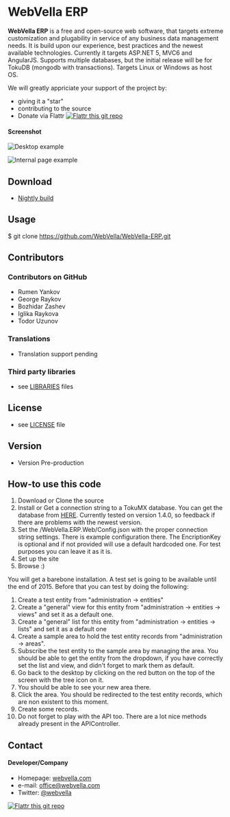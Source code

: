 WebVella ERP
======
**WebVella ERP** is a free and open-source web software, that targets extreme customization and plugability in service of any business data management needs. It is build upon our experience, best practices and the newest available technologies. Currently it targets ASP.NET 5, MVC6 and AngularJS. Supports multiple databases, but the initial release will be for TokuDB (mongodb with transactions). Targets Linux or Windows as host OS.

We will greatly appriciate your support of the project by: 
* giving it a "star" 
* contributing to the source
* Donate via Flattr [![Flattr this git repo](http://api.flattr.com/button/flattr-badge-large.png)](https://flattr.com/submit/auto?user_id=webvella&url=https://github.com/WebVella/WebVella-ERP&title=WebVella-ERP&language=&tags=github&category=software) 

#### Screenshot
![Desktop example](https://cloud.githubusercontent.com/assets/341637/7510849/05e25a66-f4a9-11e4-8d2a-b19113017986.PNG "desktop example")

![Internal page example](https://cloud.githubusercontent.com/assets/341637/7510850/05e35cae-f4a9-11e4-8bfb-81640d82ce72.PNG "internal page example")

## Download
* [Nightly build](https://github.com/WebVella/WebVella-ERP/archive/master.zip)

## Usage
$ git clone https://github.com/WebVella/WebVella-ERP.git


## Contributors

### Contributors on GitHub
* Rumen Yankov
* George Raykov
* Bozhidar Zashev
* Iglika Raykova
* Todor Uzunov

### Translations
* Translation support pending

### Third party libraries
* see [LIBRARIES](https://github.com/WebVella/WebVella-ERP/blob/master/LIBRARIES.md) files

## License 
* see [LICENSE](https://github.com/WebVella/WebVella-ERP/blob/master/LICENSE.txt) file

## Version 
* Version Pre-production

## How-to use this code
1. Download or Clone the source
2. Install or Get a connection string to a TokuMX database. You can get the database from [HERE](https://www.percona.com/downloads/percona-tokumx-community-edition). Currently tested on version 1.4.0, so feedback if there are problems with the newest version.
3. Set the /WebVella.ERP.Web/Config.json with the proper connection string settings. There is example configuration there. The EncriptionKey is optional and if not provided will use a default hardcoded one. For test purposes you can leave it as it is.
4. Set up the site 
5. Browse :)

You will get a barebone installation. A test set is going to be available until the end of 2015. Before that you can test by doing the following:
1. Create a test entity from "administration -> entities"
2. Create a "general" view for this entity from "administration -> entities -> views" and set it as a default one.
3. Create a "general" list for this entity from "administration -> entities -> lists" and set it as a default one
4. Create a sample area to hold the test entity records from "administration -> areas".
5. Subscribe the test entity to the sample area by managing the area. You should be able to get the entity from the dropdown, if you have correctly set the list and view, and didn't forget to mark them as default.
6. Go back to the desktop by clicking on the red button on the top of the screen with the tree icon on it.
7. You should be able to see your new area there. 
8. Click the area. You should be redirected to the test entity records, which are non existent to this moment.
9. Create some records.
10. Do not forget to play with the API too. There are a lot nice methods already present in the APIController.


## Contact
#### Developer/Company
* Homepage: [webvella.com](http://webvella.com)
* e-mail: [office@webvella.com](office@webvella.com)
* Twitter: [@webvella](https://twitter.com/webvella "webvella on twitter")


[![Flattr this git repo](http://api.flattr.com/button/flattr-badge-large.png)](https://flattr.com/submit/auto?user_id=webvella&url=https://github.com/WebVella/WebVella-ERP&title=WebVella-ERP&language=&tags=github&category=software) 